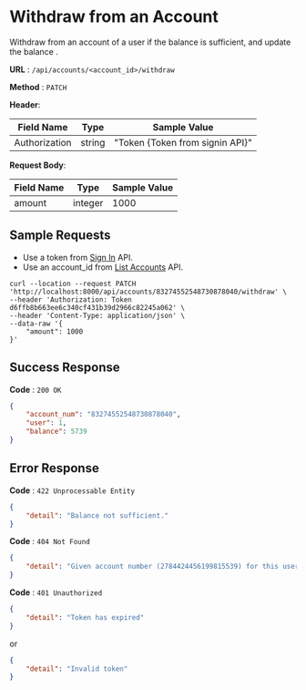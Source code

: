 # Withdraw from an Account

Withdraw from an account of a user if the balance is sufficient, and update the balance .

**URL** : `/api/accounts/<account_id>/withdraw`

**Method** : `PATCH`

**Header**:

| **Field Name** | **Type** | **Sample Value**   |
|----------------|----------|--------------------|
| Authorization  | string   | "Token {Token from signin API}" |

**Request Body**:

| **Field Name** | **Type** | **Sample Value**   |
|----------------|----------|--------------------|
| amount         | integer   | 1000 |

## Sample Requests
- Use a token from [Sign In](docs/sign_in.md) API.
- Use an account_id from [List Accounts](docs/list_account.md) API. 
```
curl --location --request PATCH 'http://localhost:8000/api/accounts/83274552548730878040/withdraw' \
--header 'Authorization: Token d6ffb8b663ee6c340cf431b39d2966c82245a062' \
--header 'Content-Type: application/json' \
--data-raw '{
    "amount": 1000
}'
```

## Success Response

**Code** : `200 OK`

```json
{
    "account_num": "83274552548730878040",
    "user": 1,
    "balance": 5739
}
```


## Error Response

**Code** : `422 Unprocessable Entity`

```json
{
    "detail": "Balance not sufficient."
}
```

**Code** : `404 Not Found`

```json
{
    "detail": "Given account number (2784424456199815539) for this user does not exist."
}
```

**Code** : `401 Unauthorized`

```json
{
    "detail": "Token has expired"
}
```
or
```json
{
    "detail": "Invalid token"
}
```

